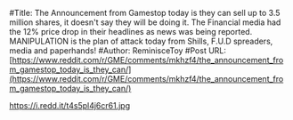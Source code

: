 #Title: The Announcement from Gamestop today is they can sell up to 3.5 million shares, it doesn't say they will be doing it. The Financial media had the 12% price drop in their headlines as news was being reported. MANIPULATION is the plan of attack today from Shills, F.U.D spreaders, media and paperhands!
#Author: ReminisceToy
#Post URL: [https://www.reddit.com/r/GME/comments/mkhzf4/the_announcement_from_gamestop_today_is_they_can/](https://www.reddit.com/r/GME/comments/mkhzf4/the_announcement_from_gamestop_today_is_they_can/)


https://i.redd.it/t4s5pl4j6cr61.jpg